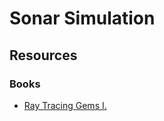 # Sonar Simulation

## Resources

### Books
- [Ray Tracing Gems I.](https://link.springer.com/book/10.1007/978-1-4842-4427-2) 